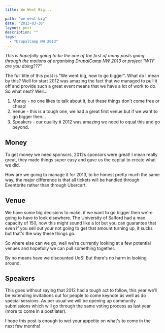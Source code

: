 ```yaml
---
title: We Went Big...

path: "we-went-big"
date: "2013-03-30"
layout: post
description: ""
tags:
  - "DrupalCamp NW 2013"
---
```

*This is hopefully going to be the one of the first of many posts going through the motions of organising DrupalCamp NW 2013 or project "WTF are you doing???"*

The full title of this post is "We went big, now to go bigger". What do I mean by this? Well for start 2012 was amazing the fact that we managed to pull it off and provide such a great event means that we have a lot of work to do. So what next? Well...

1. Money - no one likes to talk about it, but these things don't come free or cheap!
2. Venue - this is a tough one, we had a great first venue but if we want to go bigger then...
3. Speakers - our quality it 2012 was amazing we need to equal this and go beyond.

## Money

To get money we need sponsors, 2012s sponsors were great! I mean really great, they made things super easy and gave us the capital to create what we did.

How are we going to manage it for 2013, to be honest pretty much the same way, the major difference is that all tickets will be handled through Eventbrite rather than through Ubercart.

## Venue

We have some big decisions to make, if we want to go bigger then we're going to have to look elsewhere. The University of Salford had a max capacity of 150, now this might sound like a lot but you can guarantee that even if you sell out your not going to get that amount turning up, it sucks but that's the way these things go.

So where else can we go, well we're currently looking at a few potential venues and hopefully we can pull something together.

By no means have we discounted UoS! But there's no harm in looking around.

## Speakers

This goes without saying that 2012 had a tough act to follow, this year we'll be extending invitations out for people to come keynote as well as do special sessions. As per usual we will be opening up community submissions which will go through the same voting process as last year (more to come in a post later).

I hope this post is enough to wet your appetite on what's to come in the next few months!

